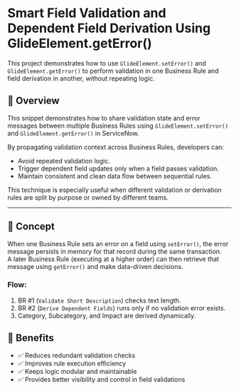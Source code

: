 # Smart Field Validation and Dependent Field Derivation Using GlideElement.getError()

This project demonstrates how to use `GlideElement.setError()` and `GlideElement.getError()` 
to perform validation in one Business Rule and field derivation in another, without repeating logic.

## 📘 Overview

This snippet demonstrates how to share validation state and error messages between multiple Business Rules using `GlideElement.setError()` and `GlideElement.getError()` in ServiceNow.

By propagating validation context across Business Rules, developers can:

- Avoid repeated validation logic.  
- Trigger dependent field updates only when a field passes validation.  
- Maintain consistent and clean data flow between sequential rules.  

This technique is especially useful when different validation or derivation rules are split by purpose or owned by different teams.

---

## 🧠 Concept

When one Business Rule sets an error on a field using `setError()`, the error message persists in memory for that record during the same transaction.  
A later Business Rule (executing at a higher order) can then retrieve that message using `getError()` and make data-driven decisions.

### Flow:
1. BR #1 (`Validate Short Description`) checks text length.
2. BR #2 (`Derive Dependent Fields`) runs only if no validation error exists.
3. Category, Subcategory, and Impact are derived dynamically.

## 🚀 Benefits

- ✅ Reduces redundant validation checks
- ✅ Improves rule execution efficiency
- ✅ Keeps logic modular and maintainable
- ✅ Provides better visibility and control in field validations

